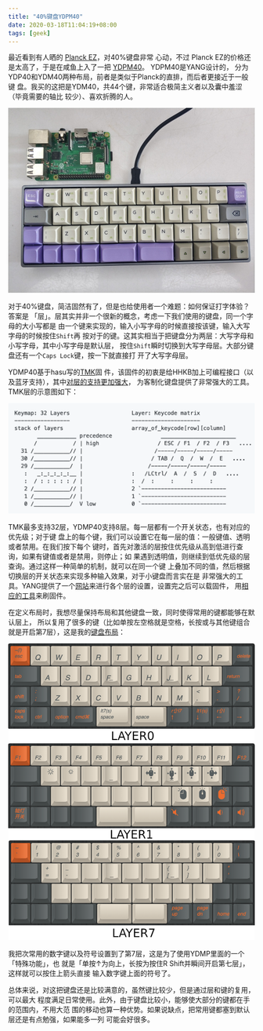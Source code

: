 ```yaml
---
title: "40%键盘YDPM40"
date: 2020-03-18T11:04:19+08:00
tags: [geek]
---
```


最近看到有人晒的 [Planck EZ](https://ergodox-ez.com/pages/planck)，对40%键盘非常
心动，不过
Planck EZ的价格还是太高了，于是在咸鱼上入了一把
[YDPM40](http://help.ydkb.io/doku.php?id=keyboards:ydpm40)。 YDPM40是YANG设计的，
分为YDP40和YDM40两种布局，前者是类似于Planck的直排，而后者更接近于一般键
盘。我买的这把是YDM40，共44个键，非常适合极简主义者以及囊中羞涩（毕竟需要的轴比
较少）、喜欢折腾的人。

![YDPM40](ydpm40.jpg)

对于40%键盘，简洁固然有了，但是也给使用者一个难题：如何保证打字体验？答案是
「层」。层其实并非一个很新的概念，考虑一下我们使用的键盘，同一个字母的大小写都是
由一个键来实现的，输入小写字母的时候直接按该键，输入大写字母的时候按住`Shift`再
按对于的键。这其实相当于把键盘分为两层：大写字母和小写字母，其中小写字母是默认层，
按住`Shift`瞬时切换到大写字母层。大部分键盘还有一个`Caps Lock`键，按一下就直接打
开了大写字母层。


YDMP40基于hasu写的[TMK](https://geekhack.org/index.php?topic=41989.0)固
件，该固件的初衷是给HHKB加上可编程接口（以及蓝牙支持），其中[对层的支持更加强大](https://github.com/tmk/tmk_keyboard/wiki/Keymap)，
为客制化键盘提供了非常强大的工具。TMK层的示意图如下：

![TMK Layers](tmk_layers.png)

TMK最多支持32层，YDMP40支持8层。每一层都有一个开关状态，也有对应的优先级；对于键
盘上的每个键，我们可以设置它在每一层的值：一般键值、透明或者禁用。在我们按下每个
键时，首先对激活的层按住优先级从高到低进行查询，如果有键值或者是禁用，则停止；如
果遇到透明值，则继续到低优先级的层查询。通过这样一种简单的机制，就可以在同一个键
上叠加不同的值，然后根据切换层的开关状态来实现多种输入效果，对于小键盘而言实在是
非常强大的工具。YANG提供了一个[网站](http://ydkb.io/)来进行各个层的设置，设置完之后可以载固件，
用[相应的工具](http://help.ydkb.io/doku.php?id=bootloader:boothid)来刷固件。

在定义布局时，我想尽量保持布局和其他键盘一致，同时使得常用的键都能够在默认层上，
所以复用了很多的键（比如单按左空格就是空格，长按或与其他键组合就是开启第7层），这是我的[键盘布局](http://mrw.so/4G1oNZ)：

![My Layers](layers.png)

我把次常用的数字键以及符号设置到了第7层，这是为了使用YDMP里面的一个「特殊功能」，也
就是「单按↑为向上，长按为按住R Shift并瞬间开启第七层」，这样就可以按住上箭头直接
输入数字键上面的符号了。

总体来说，对这把键盘还是比较满意的，虽然键比较少，但是通过层和键的复用，可以最大
程度满足日常使用。此外，由于键盘比较小，能够使大部分的键都在手的范围内，不用大范
围的移动也算一种优势。如果说缺点，把常用键都塞到默认层还是有点勉强，如果能多一列
可能会好很多。
